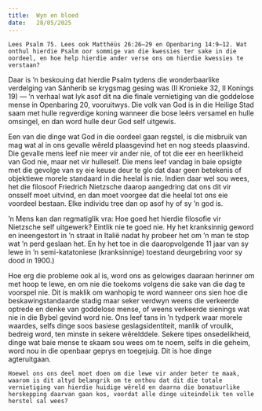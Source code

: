 ```yaml
---
title:  Wyn en bloed
date:   28/05/2025
---
```


`Lees Psalm 75. Lees ook Matthéüs 26:26–29 en Openbaring 14:9–12. Wat onthul hierdie Psalm oor sommige van die kwessies ter sake in die oordeel, en hoe help hierdie ander verse ons om hierdie kwessies te verstaan?`

Daar is ’n beskouing dat hierdie Psalm tydens die wonderbaarlike verdelging van Sánherib se krygsmag gesing was (II Kronieke 32, II Konings 19) — ’n verhaal wat lyk asof dit na die finale vernietiging van die goddelose mense in Openbaring 20, vooruitwys. Die volk van God is in die Heilige Stad saam met hulle regverdige koning wanneer die bose leërs versamel en hulle omsingel, en dan word hulle deur God self uitgewis.

Een van die dinge wat God in die oordeel gaan regstel, is die misbruik van mag wat al in ons gevalle wêreld plaasgevind het en nog steeds plaasvind. Die gevalle mens leef nie meer vir ander nie, of tot die eer en heerlikheid van God nie, maar net vir hulleself. Die mens leef vandag in baie opsigte met die gevolge van sy eie keuse deur te glo dat daar geen betekenis of objektiewe morele standaard in die heelal is nie. Indien daar wel sou wees, het die filosoof Friedrich Nietzsche daarop aangedring dat ons dit vir onsself moet uitvind, en dan moet voorgee dat die heelal tot ons eie voordeel bestaan. Elke individu tree dan op asof hy of sy ’n god is.

’n Mens kan dan regmatiglik vra: Hoe goed het hierdie filosofie vir Nietzsche self uitgewerk? Eintlik nie te goed nie. Hy het kranksinnig geword en ineengestort in ’n straat in Italië nadat hy probeer het om ’n man te stop wat ’n perd geslaan het. En hy het toe in die daaropvolgende 11 jaar van sy lewe in ’n semi-katatoniese (kranksinnige) toestand deurgebring voor sy dood in 1900.)

Hoe erg die probleme ook al is, word ons as gelowiges daaraan herinner om met hoop te lewe, en om nie die toekoms volgens die sake van die dag te voorspel nie. Dit is maklik om wanhopig te word wanneer ons sien hoe die beskawingstandaarde stadig maar seker verdwyn weens die verkeerde optrede en denke van goddelose mense, of weens verkeerde sienings wat nie in die Bybel gevind word nie. Ons leef tans in ’n tydperk waar morele waardes, selfs dinge soos basiese geslagsidentiteit, manlik of vroulik, bedreig word, ten minste in sekere wêrelddele. Sekere tipes onsedelikheid, dinge wat baie mense te skaam sou wees om te noem, selfs in die geheim, word nou in die openbaar geprys en toegejuig. Dit is hoe dinge agteruitgaan.

`Hoewel ons ons deel moet doen om die lewe vir ander beter te maak, waarom is dit altyd belangrik om te onthou dat dit die totale vernietiging van hierdie huidige wêreld en daarna die bonatuurlike herskepping daarvan gaan kos, voordat alle dinge uiteindelik ten volle herstel sal wees?`